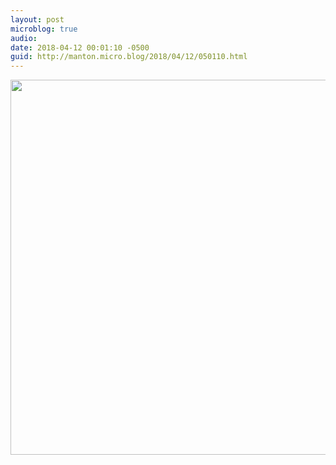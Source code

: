 ```yaml
---
layout: post
microblog: true
audio: 
date: 2018-04-12 00:01:10 -0500
guid: http://manton.micro.blog/2018/04/12/050110.html
---
```

<a href="http://manton.micro.blog/uploads/2018/e8c09567d7.jpg"><img src="http://manton.micro.blog/uploads/2018/e8c09567d7.jpg" width="600" height="591" style="height: auto;" class="sunlit_image" /></a>



